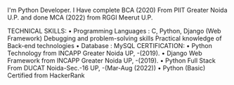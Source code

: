 I'm Python Developer.
I Have complete BCA (2020) From PIIT Greater Noida U.P.
and done MCA (2022) from RGGI Meerut U.P.

TECHNICAL SKILLS:
•	Programming Languages		 : C, Python, Django (Web Framework)
                             Debugging and problem-solving skills
                              Practical knowledge of Back-end technologies
•	Database				          :  MySQL
CERTIFICATION:
•	Python Technology from INCAPP Greater Noida UP, -(2019).
•	Django Web Framework from INCAPP Greater Noida UP, -(2019).
•	Python Full Stack From DUCAT Noida-Sec.-16 UP, -(Mar-Aug (2022))
•	Python (Basic) Certified from HackerRank

